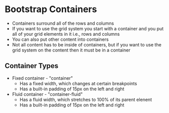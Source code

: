 # Bootstrap Containers
* Containers surround all of the rows and columns
* If you want to use the grid system you start with a container and you put all of your grid elements in it i.e., rows and columns
* You can also put other content into containers
* Not all content has to be inside of containers, but if you want to use the grid system on the content then it must be in a container

## Container Types
* Fixed container - "container"
  * Has a fixed width, which changes at certain breakpoints
  * Has a built-in padding of 15px on the left and right
* Fluid container - "container-fluid"
  * Has a fluid width, which stretches to 100% of its parent elenent
  * Has a built-in padding of 15px on the left and right